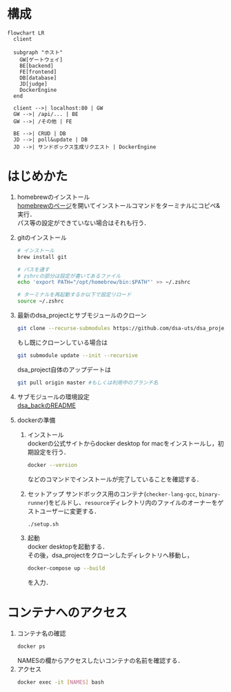# 構成
```mermaid
flowchart LR
  client

  subgraph "ホスト"
    GW[ゲートウェイ]
    BE[backend]
    FE[frontend]
    DB[database]
    JD[judge]
    DockerEngine
  end

  client -->| localhost:80 | GW
  GW -->| /api/... | BE
  GW -->| /その他 | FE

  BE -->| CRUD | DB
  JD -->| poll&update | DB
  JD -->| サンドボックス生成リクエスト | DockerEngine
```

# はじめかた
1. homebrewのインストール  
   [homebrewのページ](https://brew.sh/ja/)を開いてインストールコマンドをターミナルにコピペ&実行．  
   パス等の設定ができていない場合はそれも行う．

2. gitのインストール
   ```sh
   # インストール
   brew install git

   # パスを通す
   # zshrcの部分は設定が書いてあるファイル
   echo 'export PATH="/opt/homebrew/bin:$PATH"' >> ~/.zshrc

   # ターミナルを再起動するか以下で設定リロード
   source ~/.zshrc
   ```

3. 最新のdsa_projectとサブモジュールのクローン
   ```bash
   git clone --recurse-submodules https://github.com/dsa-uts/dsa_project
   ```
   もし既にクローンしている場合は
   ```bash
   git submodule update --init --recursive
   ```
   dsa_project自体のアップデートは
   ```bash
   git pull origin master #もしくは利用中のブランチ名
   ```

4. サブモジュールの環境設定  
   [dsa_backのREADME](https://github.com/dsa-uts/dsa_back/blob/main/README.md)

5. dockerの準備
   1. インストール  
        dockerの公式サイトからdocker desktop for macをインストールし，初期設定を行う．
      ```bash
      docker --version
      ```
        などのコマンドでインストールが完了していることを確認する．
   
   2. セットアップ
        サンドボックス用のコンテナ(`checker-lang-gcc`, `binary-runner`)をビルドし、`resource`ディレクトリ内のファイルのオーナーをゲストユーザーに変更する．
        ```bash
        ./setup.sh
        ```

   3. 起動  
        docker desktopを起動する．  
        その後，dsa_projectをクローンしたディレクトリへ移動し，
      ```bash
      docker-compose up --build
      ```
        を入力．

# コンテナへのアクセス
1. コンテナ名の確認
     ```bash
     docker ps
     ```
     NAMESの欄からアクセスしたいコンテナの名前を確認する．
2. アクセス
     ```bash
     docker exec -it [NAMES] bash
     ```
      

